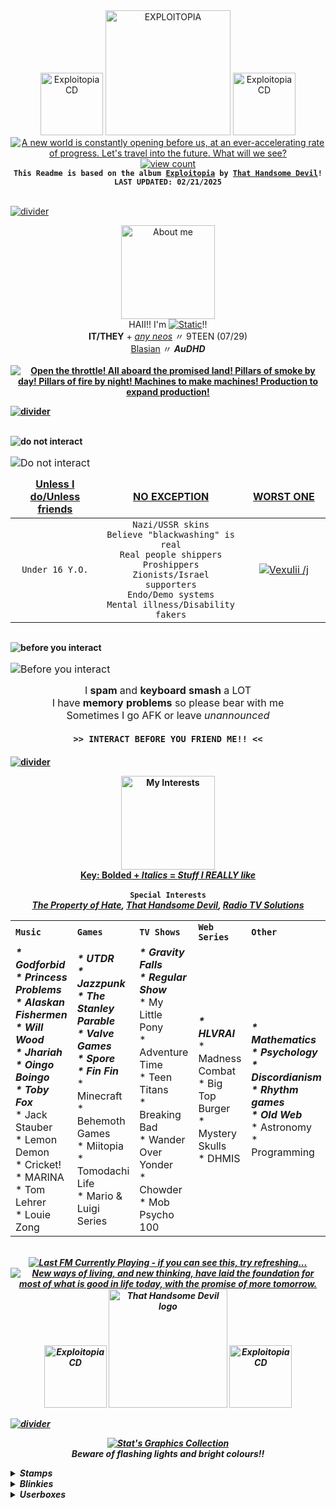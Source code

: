 <!---This file uses code from:
https://github.com/antonkomarev/github-profile-views-counter - For the profile view counter
https://github.com/DenverCoder1/readme-typing-svg - For the typing svg that mainly types out lyrics
https://github.com/JeffreyCA/lastfm-recently-played-readme/blob/master/README.md - For the last.fm widget at the end

URHGHHHH GITHUB HATES ME AND I HATE HTML apparently I can't force any of my links to open in new tabs instead of opening in the same tab bc git is so restrictive SIGHSS
-->
<!--- HEADER -->
<div align="center">
  <a href="https://thathandsomedevil.com/products/exploitopia-cd"><img src="https://drive.google.com/uc?id=1YhttyWlHZoVllz-_-IxHni7QLTmn1lX7" alt="Exploitopia CD" height=100px title="ro ta te..."></a>
  <a href="https://open.spotify.com/album/6dyanjhuSgFsPPVtFzugcr"><img src="https://drive.google.com/uc?id=1K8Bg_VJSTUTdVOMkJy9aPHIR1Gjclnba" alt="EXPLOITOPIA" height=200px title="Now in 3 Dimensions!"></a>
  <a href="https://thathandsomedevil.com/products/exploitopia-cd"><img src="https://drive.google.com/uc?id=1YhttyWlHZoVllz-_-IxHni7QLTmn1lX7" alt="Exploitopia CD" height=100px title="ro ta te..."></a>
  <br>
  <a href="https://youtu.be/43nIDwAiTp8?si=V9C3PaIMKBOSWu5p"><img src="https://readme-typing-svg.demolab.com?font=Chivo&weight=500&size=18&duration=2000&pause=300&color=FFFFFF&background=02AAE8&center=true&vCenter=true&multiline=true&repeat=false&width=435&height=112&lines=A+new+world+is+constantly+opening+before+us;At+an+ever-accelerating+rate+of+progress;Let's+travel+into+the+future;+What+will+we+see%3F" alt="A new world is constantly opening before us, at an ever-accelerating rate of progress. Let's travel into the future. What will we see?" title="A new world is constantly opening before us, at an ever-accelerating rate of progress. Let's travel into the future. What will we see?" /></a>
  <br>
  <a href="https://en.wikipedia.org/wiki/List_of_people_who_have_been_considered_deities"><img src="https://komarev.com/ghpvc/?username=stat-ice&amp;color=E62125&amp;style=for-the-badge&amp;label=Modern+Deities" alt="view count" title="Put on your 3D glasses!"></a>
  <br>
  <code><b>This Readme is based on the album <a href="https://open.spotify.com/album/6dyanjhuSgFsPPVtFzugcr">Exploitopia</a> by <a href="https://open.spotify.com/artist/3MIk8tAIzBQ5iZWmlVLCCT">That Handsome Devil</a>!</b></code>
  <br>
  <code><b>LAST UPDATED: 02/21/2025</b></code>
</div>

<br><a href="https://www.instagram.com/thathandsomedevilofficial/reel/DBjVbUxxDOD/"><img align="center" src="https://drive.google.com/uc?id=1E1B0aKTaMpI_tIm9F1Bo0_a7zNsgy0VX" alt="divider" title="Exploitopia was released on October 25th, 2024!"></a><br>

<!--- ABOUT ME -->
<p align="center">
  <a href="https://web.archive.org/web/20230321084125/https://www.youtube.com/watch?v=903vHpZofd8"><img src="https://drive.google.com/uc?id=1KRN8bNJNlcWLpNqKbowXMdKWSnlcU9AX" alt="About me" height=150px title="About STATIC!!"></a>
  <br>
  HAII!! I'm <a href="https://en.wikipedia.org/wiki/Pepsi_fruit_juice_flood"><img src="https://readme-typing-svg.demolab.com?font=Chivo&weight=500&size=17&duration=10&pause=300&color=E62125&center=true&vCenter=true&multiline=true&repeat=false&width=60&height=26&lines=STATIC" alt="Static" title="heyyy!! don't poke me!!!" /></a>!!
  <br>
  <b>IT/THEY</b> + <em><ins>any neos</ins></em> 〃 9TEEN (07/29)
  <br>
  <ins>Blasian</ins> 〃 <b><em>AuDHD</em>
  <br><br>
  <a href="https://youtu.be/mrRe2qRCDpQ?si=b8G2kBNMPwXB9qXj"><img src="https://readme-typing-svg.demolab.com?font=Chivo&weight=500&size=18&duration=1000&pause=300&color=FFFFFF&background=E62125&center=true&vCenter=true&width=435&lines=Open+the+throttle!;All+aboard%2C+the+promised+land!;Pillars+of+smoke+by+day!;Pillars+of+fire+by+night!;Machines+to+make+machines!;Production+to+expand+production!" alt="Open the throttle! All aboard the promised land! Pillars of smoke by day! Pillars of fire by night! Machines to make machines! Production to expand production!" title="Open the throttle! All aboard the promised land! Pillars of smoke by day! Pillars of fire by night! Machines to make machines! Production to expand production!" /></a>
</p>

<a href="https://youtu.be/R9HBtB3CBVA?si=SrDNa0JavIphFIRn"><img align="center" src="https://drive.google.com/uc?id=1E1B0aKTaMpI_tIm9F1Bo0_a7zNsgy0VX" alt="divider" title="'Crooked Heart' was the hardest song for THD to produce!"></a><br><br>

<!--- DNI AND BYI -->
<p align="center"> <!---dni-->
  <a href="https://en.wikipedia.org/wiki/Hamsa"><img align="left" src="https://drive.google.com/uc?id=1YOO_jYLM6h_BKUmajt4xpu733plIiyum" alt="do not interact" title="Do Not Interact"></a>
  <table border="0" align="left">
    <caption>
     <a href="https://www.instagram.com/p/BhB_HLuBf6i/?utm_source=ig_share_sheet&epik=dj0yJnU9anQ2dDc0dHJJVjlueHFFcV8tME51alNYNThTblJNeGEmcD0wJm49UVR6MmFOVkctLV9TVDhVTG4tMjg5USZ0PUFBQUFBR2RienhJ"><img src="https://readme-typing-svg.demolab.com?font=Chivo&weight=500&size=18&duration=1000&pause=300&color=E62125&center=true&vCenter=true&repeat=false&width=611&lines=DO+NOT+INTERACT" alt="Do not interact" title="DO NOT INTERACT" align="left" /></a><br>
    </caption>
    <thead align="center">
      <tr>
        <td width="170px">
          <ins><b>Unless I do/Unless friends</b></ins>
        </td>
        <td width="271px">
          <ins><b>NO EXCEPTION</b></ins>
        </td>
        <td width="170px">
          <ins><b>WORST ONE</b></ins>
        </td>
      </tr>
    </thead>
    <tbody align="center" width="611px">
      <tr>
        <td> <!--- uid/uf -->
          <code>Under 16 Y.O.</code>
        </td>
        <td> <!--- no exception -->
          <code>Nazi/USSR skins</code><br>
          <code>Believe "blackwashing" is real</code><br>
          <code>Real people shippers</code><br>
          <code>Proshippers</code><br>
          <code>Zionists/Israel supporters</code><br>
          <code>Endo/Demo systems</code><br>
          <code>Mental illness/Disability fakers</code>
        </td>
        <td> <!--- bitch -->
          <a href="https://github.com/Vexuliii"><img src="https://github-colored-text-fn3z.vercel.app/api/index.js?text=Vexulii+/j&color=E67935&fontSize=17&width=64&height=21" alt="Vexulii /j" title="squashed like a particularly strange bug"></a>
        </td>
      </tr>
    </tbody>
  </table>
</p>
<img align="center" src="https://drive.google.com/uc?id=1LeiCwOnCQEf_vr0eYeTG6wLgjIptZlvA" alt="divider" title="HEY WHAT ARE YOU LOOKIN AT!!1" width="900px" height="1px">
<p align="center"> <!---byi-->
  <a href="https://en.wikipedia.org/wiki/Hamsa"><img align="left" src="https://drive.google.com/uc?id=1UxHk6g2V880lN2ScEcHnXlLWbpLCBJU2" alt="before you interact" title="Before You Interact"></a>
  <table border="0" align="left">
    <caption>
     <a href="https://www.instagram.com/p/B8jW132F8mH/?utm_source=ig_web_copy_link&igsh=MzRlODBiNWFlZA=="><img src="https://readme-typing-svg.demolab.com?font=Chivo&weight=500&size=18&duration=1000&pause=300&color=04ABE9&center=true&vCenter=true&repeat=false&width=611&lines=BEFORE+YOU+INTERACT" alt="Before you interact" title="BEFORE YOU INTERACT" align="left" /></a><br>
    </caption>
    <thead align="center">
      <tr> 
        <td width="611px"> <!--- uid/uf -->
          I <b>spam</b> and <b>keyboard smash</b> a LOT<br>I have <b>memory problems</b> so please bear with me<br>Sometimes I go AFK or leave <em>unannounced</em><br><br><b><code>>> INTERACT BEFORE YOU FRIEND ME!! <<</code></b>
        </td>
      </tr>
    </thead>
  </table>
</p>

<br><a href="https://youtu.be/3Q2piNE_TWY?si=gnPXO5Xg4Jiaf4yn"><img align="center" src="https://drive.google.com/uc?id=1E1B0aKTaMpI_tIm9F1Bo0_a7zNsgy0VX" alt="divider" title="'Tonight' is the first song from Exploitopia to have a music video!"></a><br>

<!--- INTERESTS -->
<p align="center">
  <a href="https://web.archive.org/web/20241002082148/https://www.youtube.com/watch?v=Chj-RZg6do4"><img align="center" src="https://drive.google.com/uc?id=1Vwzd53laWBRzzXtj5T1wjSpuWY7wZPQN" height="150px" alt="My Interests" title="STATIC's Interests!!" ></a>
  <br>
  <ins>Key: <b>Bolded</b> + <em>Italics</em> = <b><em>Stuff I REALLY like</em></b></ins><br><br>
  <code><b>Special Interests</b></code><br>
  <b><em>
    <a href="https://jolleycomics.com/TPoH/The_Hook/1" title="READ THE PROPERTY OF HATE IT'S FREE AND WONDERFUL!!">The Property of Hate</a>, <a href="https://open.spotify.com/artist/3MIk8tAIzBQ5iZWmlVLCCT" title="could you have guessed">That Handsome Devil</a>, <a href ="https://www.twitch.tv/team/wrtv" title="are we all good now?? are we safe!?!">Radio TV Solutions</a>
    <br>
    <table align="center">
  <tr>
    <td>
      <code><b>Music</b></code><br>
    </td>
    <td>
      <code><b>Games</b></code><br>
    </td>
    <td>
      <code><b>TV Shows</b></code><br>
    </td>
    <td>
      <code><b>Web Series</b></code><br>
    </td>
    <td>
      <code><b>Other</b></code><br>
    </td>
  </tr>

  <tr>
    <td> <!---Music-->
      <b><em>* Godforbid<br>
      * Princess Problems<br>
      * Alaskan Fishermen<br>
      * Will Wood<br>
      * Jhariah<br>
      * Oingo Boingo<br>
      * Toby Fox</em></b><br>
      * Jack Stauber<br>
      * Lemon Demon<br>
      * Cricket!<br>
      * MARINA<br>
      * Tom Lehrer<br>
      * Louie Zong
    </td>
    <td> <!---Games-->
      <b><em>* UTDR<br>
      * Jazzpunk<br>
      * The Stanley Parable<br>
      * Valve Games<br>
      * Spore<br>
      * Fin Fin</em></b><br>
      * Minecraft<br>
      * Behemoth Games<br>
      * Miitopia<br>
      * Tomodachi Life<br>
      * Mario & Luigi Series
    </td>
    <td> <!---TV Shows-->
      <b><em>* Gravity Falls<br>
      * Regular Show</em></b><br>
      * My Little Pony<br>
      * Adventure Time<br>
      * Teen Titans<br>
      * Breaking Bad<br>
      * Wander Over Yonder<br>
      * Chowder<br>
      * Mob Psycho 100<br>
    </td>
    <td> <!---Web Series-->
      <b><em>* HLVRAI</em></b><br>
      * Madness Combat<br>
      * Big Top Burger<br>
      * Mystery Skulls<br>
      * DHMIS
    </td>
    <td> <!---Other-->
      <b><em>* Mathematics<br>
      * Psychology<br>
      * Discordianism<br>
      * Rhythm games<br>
      * Old Web</em></b><br>
      * Astronomy<br>
      * Programming
    </td>
  </tr>
</table>
</p>
<br>
<div align="center">
  <a href="https://www.last.fm/user/lectricstat"><img src="https://lastfm-recently-played.vercel.app/api?user=lectricstat&footer_style=compact_stats&count=1&width=500&loved=true&header_style=none&bg_color=02AAE8" title="Hmmm.... wonder who my top artist is...." alt="Last FM Currently Playing - if you can see this, try refreshing..."></a>
  <br>
  <a href="https://youtu.be/WemDEG5slzo?si=CIlUZwNbxqN3vr0M"><img src="https://readme-typing-svg.demolab.com?font=Chivo&weight=500&size=18&duration=2000&pause=300&color=FFFFFF&background=02AAE8&center=true&vCenter=true&multiline=true&repeat=false&width=435&height=112&lines=New+ways+of+living%2C+and+new+thinking;Have+laid+the+foundation;For+most+of+what+is+good+in+life+today;With+the+promise+of+more+tomorrow" alt="New ways of living, and new thinking, have laid the foundation for most of what is good in life today, with the promise of more tomorrow." title="New ways of living, and new thinking, have laid the foundation for most of what is good in life today, with the promise of more tomorrow." /></a>
  <br>
  <a href="https://thathandsomedevil.com/products/exploitopia-cd"><img src="https://drive.google.com/uc?id=1IL7b-6kPkvFGrjG7lwofpjIB5HRKG2mU" alt="Exploitopia CD" height=100px title="shmovin!!"></a>
  <a href="https://open.spotify.com/artist/3MIk8tAIzBQ5iZWmlVLCCT"><img src="https://drive.google.com/uc?id=1_Wvu9-ALc_z8fzNZX0NcPscn5wexihPa" alt="That Handsome Devil logo" title="I've been waiting for this album for so damn long I'M SO HAPPY!!!!" height="190px"></a>
  <a href="https://thathandsomedevil.com/products/exploitopia-cd"><img src="https://drive.google.com/uc?id=1IL7b-6kPkvFGrjG7lwofpjIB5HRKG2mU" alt="Exploitopia CD" height=100px title="shmovin!!"></a>
</div>

<a href="https://en.wikipedia.org/wiki/That_Handsome_Devil#Discography"><img align="center" src="https://drive.google.com/uc?id=1E1B0aKTaMpI_tIm9F1Bo0_a7zNsgy0VX" alt="divider" title="Exploitopia is That Handsome Devil's 10th album (including EPs)!"></a><br>

<!--- GRAPHICS -->
<p align="center">
  <a href="https://en.wikipedia.org/wiki/Chaos_theory"><img src="https://readme-typing-svg.demolab.com?font=Chivo&duration=50&pause=1000&color=E62125&center=true&vCenter=true&repeat=false&width=435&height=30&lines=STAT'S+GRAPHICS+COLLECTION" alt="Stat's Graphics Collection" title="i am full of stamps, they're leaking out of me"></a>
  <br>
  Beware of flashing lights and bright colours!!
</p>

<details>
<summary><b>Stamps</b></summary>
<!-- <img src="https://drive.google.com/uc?id=" title="" alt="" width=100px/> -->
<p align="center"><code>Are you seeing just the alt text for a stamp? Try reloading, or click the alt text to see it! None of my images are broken, Github just has a hard time loading them all in...</code></p>
<br><blockquote><code>hey look at these stamps i made (f2u)</code></blockquote>
<!-- TPoH -->
<img src="https://drive.google.com/uc?id=1dvGv4HJdglrLWQfi3Bc_ysjIiHITiOld" title="Click" alt="Click" width=100px/>
<img src="https://drive.google.com/uc?id=1w5txDNSavnymiXi_meqFHQ8t_fpuYDWK" title="RGB Suits" alt="RGB Suits" width=100px/>
<img src="https://drive.google.com/uc?id=1oRCVfStxYwINi-uF0Qkfj1fQFHKI3dWf" title="Click pew pew" alt="pew pew" width=100px/>
<img src="https://drive.google.com/uc?id=1BDjJpRv2GuQiQHSK_BnqopE8c1yWTTrv" title="Time Left" alt="Time Left" width=100px/>
<img src="https://drive.google.com/uc?id=1AfR5RRCTYa4Yk_9Rb65HhMuJTIxTG649" title="Time Right" alt="Time Right" width=100px/>
<img src="https://drive.google.com/uc?id=1d-S6G1lpGAZIAW1gUNF_0Ek2eM5X6DV7" title="negative" alt="negative" width=100px/>
<img src="https://drive.google.com/uc?id=1YkYMJA-xRQg541U1CFurPaeIg9gom91V" title="TOby" alt="TOby" width=100px/>
<img src="https://drive.google.com/uc?id=1_8C9mphWqiQXvBkEwBpPfOufRjVHWhbi" title="cell" alt="cell" width=100px/>
<img src="https://drive.google.com/uc?id=1A1GiakVU-i_vrLvM-p5wJak4k0EIFkX9" title="dial" alt="dial" width=100px/>
<img src="https://drive.google.com/uc?id=1q0gbF447qiraOtDlwushh2R1kZ7KFus5" title="tinker" alt="tinker" width=100px/>
<img src="https://drive.google.com/uc?id=1QlXyLE6jnGFA7Pqqy-XjQmxZsbCk8-Ju" title="click" alt="click" width=100px/>
<img src="https://drive.google.com/uc?id=1xm2zF7Qq2BmI5uqvr5UEHEPr-WmDJpBi" title="anxiety" alt="anxiety" width=100px/>
<img src="https://drive.google.com/uc?id=16PXIZevnWHyq_HH9oqRNtNfAVYe8M3Fu" title="dial hierophant" alt="dial hierophant" width=100px/>
<img src="https://drive.google.com/uc?id=1ZZH6ZCTKxnW8Ht2zEipsmK1m5ChQf44-" title="time" alt="time" width=100px/>
<img src="https://drive.google.com/uc?id=1-mXwTA6IOMOQqivkbcvwCiDJkD43T4-I" title="the" alt="the" width=100px/>
<img src="https://drive.google.com/uc?id=1GivC9-7l-TwL7emserRlLvIGNPp9F29U" title="moon" alt="moon" width=100px/>
<img src="https://drive.google.com/uc?id=1DrPLDr4ZUjoqEpstaxtiCVaAW5Q1Y41B" title="melody lovers" alt="melody lovers" width=100px/>
<img src="https://drive.google.com/uc?id=1N11LHz4mClctfQPvI-ElLiFA1BO2rK0F" title="julienne lovers" alt="julienne lovers" width=100px/>
<!-- THD -->
<img src="https://drive.google.com/uc?id=1_AUIWbQKjOYIEAR6M8h-E5RuxfzlRWfQ" title="THGTH" alt="THGTH" width=100px/>
<img src="https://drive.google.com/uc?id=1SdgPStlGzAJGEqwwpDrgducoOCc8UYE-" title="YPAS" alt="YPAS" width=100px/>
<img src="https://drive.google.com/uc?id=1yxwxBx07PGvOd_SeIsBhguwH3ycrjea5" title="THD" alt="THD" width=100px/>
<!-- RTVS -->
<img src="https://drive.google.com/uc?id=1iSWyDQo_O2Uqk6uQIvv701E1AVUqb0_P" title="Baaulp nation" alt="Baaulp nation" width=100px/>
<img src="https://drive.google.com/uc?id=1dQdzyoP8nquwdmOr8isxHxdMH8uavKPi" title="Bibi" alt="Bibi" width=100px/>
<img src="https://drive.google.com/uc?id=1yOpXQW9leHd_E0xZQAxt8cR7U2YyS2Rl" title="Big Warp" alt="Bit warp" width=100px/>
<img src="https://drive.google.com/uc?id=1FQWviq7WblzjEP9J-TBCQ2a63VK3Y7d_" title="Walter White Phone" alt="Walter White Phone" width=100px/>
<img src="https://drive.google.com/uc?id=1P8tCowHdwMEli0azz7_ty5rDQIFQf-RZ" title="IS" alt="Is a restaurant" width=100px/>
<img src="https://drive.google.com/uc?id=1bF_MWg_IGTsm2IVWjOZTDEPXDiaszicR" title="IS NOT" alt="Is NOT a restaurant" width=100px/>
<img src="https://drive.google.com/uc?id=1lk2M2sjqMfZYNTI6COZnwHEodPbZZ2dQ" title="Joshua" alt="Joshua" width=100px/>
<img src="https://drive.google.com/uc?id=1CTTB8gBEP-MHmYybtPJxOymjfxQjqT5U" title="Mira fish" alt="Mira fish" width=100px/>
<img src="https://drive.google.com/uc?id=1PrQxbNEApR59pcmJ6J2Z5KStRRgq8Wud" title="Orbulus Raymon" alt="Orbulus Raymond" width=100px/>
<img src="https://drive.google.com/uc?id=1Xx07BBgG_7U4Frjk7h-QgNHA_T3XkEYy" title="BRBA poster" alt="BRBA poster" width=100px/>
<img src="https://drive.google.com/uc?id=19Aa6ZDaguzWrmBiFdW9ovQ7lIGkZhnTd" title="Socpens Superhell" alt="Socpens Superhell" width=100px/>
<!-- MISC -->
<img src="https://drive.google.com/uc?id=1xEoQU0UbhVW6rY7v3gFX_cjArlhRZ7j4" title="Clone High intro" alt="Clone High intro" width=100px/>
<img src="https://drive.google.com/uc?id=1DAPI7FCv6hmHTbaGSuGJ-pt2MqPMtXod" title="Ruin my store" alt="Ruin my store" width=100px/>
<img src="https://drive.google.com/uc?id=1Lqkw3jzgkOYA05zCP-tzNb-O8Ezh9131" title="Ruin my life" alt="Ruin my life" width=100px/>
<img src="https://drive.google.com/uc?id=1maJnzCPMQPmjMWAbHLTtIcxzhrXpwGh2" title="Periwinkle Poppy Fan" alt="Periwinkle Poppy Fan" width=100px/>
<img src="https://drive.google.com/uc?id=1ybaEBPkO1GBXP-GDfIdO_6juVflv6RKv" title="burger eat" alt="burger eat" width=100px/>
<img src="https://drive.google.com/uc?id=1yi2HH60gtg4mhI50TniW7QTv6RSiRqk9" title="poopshitters" alt="poopshitters" width=100px/>
<!-- VEX STAMPS -->
<br><blockquote><code>check out these stamps my friend <a href="https://github.com/Vexuliii">Vexulii</a> made (f2u)</code></blockquote>
<img src="https://drive.google.com/uc?id=1pjV8XaLZZDMMoyw2RWf5yU875Ah6Ra8b" title="manny stare" alt="manny stare" width=100px/>
<img src="https://drive.google.com/uc?id=1RsDTksLyCxQg3y-j1iQeuXCx95T0GbxP" title="hanslap" alt="hanslap" width=100px/>
<img src="https://drive.google.com/uc?id=1LAA5pjLDxPDiYChgzaTLq5HhywCXrTm-" title="hatty CHEER" alt="hatty CHEER" width=100px/>
<img src="https://drive.google.com/uc?id=1j5lkmU4zQjQMs7FIQaSiM1o4Ow8Bv3lI" title="honey roll" alt="honey roll" width=100px/>
<img src="https://drive.google.com/uc?id=1QOhQXInuKyYgj3okqPjZ9GjGXW-lx06E" title="honey talk" alt="honey talk" width=100px/>
<img src="https://drive.google.com/uc?id=185cWb5Pstlbb5L59e53hA_g6PwPZsLcX" title="pipi yell" alt="pipi yell" width=100px/>
<img src="https://drive.google.com/uc?id=1f3r_OjUDvXZN_14N8fM2t-SwUBhbkzxr" title="yosef sneak" alt="yosef sneak" width=100px/>
<img src="https://drive.google.com/uc?id=1fqahCBw39zA2ecUQICGDBOmCfZC-VYFi" title="castle crashers" alt="castle crashers" width=100px/>
<img src="https://drive.google.com/uc?id=1oTipPFtu8SzFfWJ_f8AvjLr00YAn5JV-" title="orang" alt="orang" width=100px/>
<img src="https://drive.google.com/uc?id=1szvHj8Da349z9G0Jq80AXCv2M7eaDhTy" title="sangwich" alt="sangwich" width=100px/>
<img src="https://drive.google.com/uc?id=1VNRZKi3xew-0wvVz7Ug8mo2Gfa5GIXf4" title="marsh smug" alt="marsh smug" width=100px/>
<img src="https://drive.google.com/uc?id=18OZ4kScq5cHheHmTchLlXjdvxWh6XIjs" title="marsh spin" alt="marsh spin" width=100px/>
<img src="https://drive.google.com/uc?id=17ipF9i4C46CY_BZ6ekwH3L5819Hr_tSF" title="marsh yell" alt="marsh yell" width=100px/>
<img src="https://drive.google.com/uc?id=13da7XZ8LUB4NWzeKgvPdHY6v80eStZjw" title="marsh blucsh" alt="marsh blucsh" width=100px/>
<img src="https://drive.google.com/uc?id=1MIuT5CT10_RhEqpqKnE-gbMK_KrVZXT0" title="danny dance" alt="danny dance" width=100px/>
<img src="https://drive.google.com/uc?id=17_574WewpbgsUIlZc-nH9Fm0PQwkM4E9" title="ivor hapy" alt="ivor hapy" width=100px/>
<img src="https://drive.google.com/uc?id=1vooK3qpz2RxrF_7CyKrrTviiVTFaTjE6" title="ivor snff" alt="ivor snff" width=100px/>
<br><blockquote><blockquote><code>ALSO LOOK AT THE ONES VEX MADE FOR MY BDAY ^_^</code></blockquote></blockquote>
<img src="https://drive.google.com/uc?id=12AL46RlXa53ELTlc586rVEM0NZuK5eG4" title="blue man shock" alt="blue man shock" width=100px/>
<img src="https://drive.google.com/uc?id=1phipGyunah7em_ohJb3SI6IOI2w2ikaI" title="wayner sneeze" alt="wayner sneeze" width=100px/>
<img src="https://drive.google.com/uc?id=1FUE0WXUp6Jjq9BVvzELgSOwhp6i-2fGB" title="waynerwhatsapp" alt="waynerwhatsapp" width=100px/>
<img src="https://drive.google.com/uc?id=1t6W6Y6WZGW4hQsqyY8P7QrKLMCetTJt6" title="waner footwerk" alt="waner footwerk" width=100px/>
<img src="https://drive.google.com/uc?id=1avcGTlVPpRq8PPdnDOlZpMh008XtI-5T" title="time to go" alt="time to go" width=100px/>
<img src="https://drive.google.com/uc?id=1eIl6GUcrU6BJXxOa_WQhhnF_pAL_gjug" title="'freaky baaulp'" alt="'freaky baaulp'" width=100px/>
<img src="https://drive.google.com/uc?id=1Bz027NtEKhqkQPdfQSozLD6TlGagyx0j" title="bad boe jambo" alt="bad boe jamo" width=100px/>
<img src="https://drive.google.com/uc?id=17Ef2XS96spYHQnK1wP1UAxcHhgQ-1vxl" title="baaulp death" alt="baaulp death" width=100px/>
<!-- EVERYTHING ELSE LOLZ -->
<br><blockquote><code>ok... now here's some neither of us made</code></blockquote>
<p align="center"> <b>SELF</b><br><code>the ones that are so me!!</code> </p>
<img src="https://drive.google.com/uc?id=1K9gCF0T1osVsnOS8gudq9W-3dmLm6fm2" title="support gaza" alt="support gaza" width=100px/>
<!-- IDENTITIES -->
<!-- Not using, redundent: ![ace](https://drive.google.com/uc?id=15FFGUI2xNGeLB3iYg9BAYXzmgrOQaRpO) -->
<img src="https://drive.google.com/uc?id=1rikBEpEpe6vp5DzzS8wdnH1tOFDF-1lW" title="static" alt="static" width=100px/>
<img src="https://drive.google.com/uc?id=1KCxZ6aWM4uIaD8X3UN3G1DO74Q6Y4170" title="it its" alt="it its" width=100px/>
<img src="https://drive.google.com/uc?id=1WD1JcxXS-4kC4iDusQKW5vlEleGpOSWj" title="they them" alt="they them" width=100px/>
<img src="https://drive.google.com/uc?id=1Nyj14DXVQZpYrVqDPJVhZCoy2dv8cC9V" title="aroace" alt="aroace" width=100px/>
<img src="https://drive.google.com/uc?id=1xmGdBHTHdYjAtm5g1Ogsuvg3M8499PVX" title="lesbian" alt="lesbian" width=100px/>
<img src="https://drive.google.com/uc?id=1UZsga6Dzju-RDqe-MA7EgYdn9KN74yEc" title="agender" alt="agender" width=100px/>
<img src="https://drive.google.com/uc?id=1XM2ilMulc8_4WMHkIoCO6QUhlurKiBl_" title="non binary" alt="non binary" width=100px/>
<img src="https://drive.google.com/uc?id=1zKE6Dj8ozvcrdnoWf5h8lilEaX68Bj6j" title="blasian" alt="blasian" width=100px/>
<!-- DISABILITIES -->
<img src="https://drive.google.com/uc?id=1kqRF7_dh3bq-lg49YQqwKBW_CV1mXHYO" title="adhd" alt="adhd" width=100px/>
<img src="https://drive.google.com/uc?id=1PqYqozsbjj7GptVYxIUl4VVlI6CKcxws" title="asd" alt="asd" width=100px/>
<img src="https://drive.google.com/uc?id=17RSK3pyk4iKccAbJ_aUnwcZWIFWfxZmK" title="psst.. friends can have my simply plural..... if they ask....." alt="plural" width=100px/>
<!-- BOUNDARIES -->
<img src="https://drive.google.com/uc?id=1wfBMmgVjouLrJr-bu-iRuU3KKT1qC8mb" title="no flirting" alt="no flirting" width=100px/>
<img src="https://drive.google.com/uc?id=1_DsEE1hjGZCtsgNK1qxtnzEheegZ2FjQ" title="block creeps" alt="block creeps" width=100px/>
<img src="https://drive.google.com/uc?id=1nVbnTenbZ1KJ8lU2fyLhVQ9u7YRAxv_u" title="not a rehab center" alt="not a rehab center" width=100px/>
<!-- LOVER!! -->
<img src="https://drive.google.com/uc?id=1eAZOJ4xmClOhuUUhJ7ZrQ-uUrwXifJDb" title="heart blue" alt="heart blue" width=100px/>
<img src="https://drive.google.com/uc?id=1U1FPJ5p_VYJlvStHC7Zi4A7tiQmu2Z5l" title="heart choco" alt="heart choco" width=100px/>
<img src="https://drive.google.com/uc?id=1aJcwK2Ko1PnzNmrL-STAjiJV6T5wyqIm" title="heart meat" alt="heart meat" width=100px/>
<img src="https://drive.google.com/uc?id=1ppfbWlHWHau4lXHEJujPuB5Y01TsZcmI" title="heart robots" alt="heart robots" width=100px/>
<img src="https://drive.google.com/uc?id=1e-CeiumIGTiFrz4zjcSDp8RmYpYiddja" title="heart funnel cake" alt="heart funnel cake" width=100px/>
<img src="https://drive.google.com/uc?id=19cCuh4oNNGa3WCF1GqsoQH38tEx-wj7W" title="piano heart" alt="piano heart" width=100px/>
<img src="https://drive.google.com/uc?id=199n89Aql0syQupBG64FGK6daUNx1hBeR" title="apple lover" alt="apple lover" width=100px/>
<img src="https://drive.google.com/uc?id=1sD5eOe0XXa4lb_WHQQYMwDhkIKUMelpQ" title="cheese lover" alt="cheese lover" width=100px/>
<img src="https://drive.google.com/uc?id=1URz3rvL3REyNlr6GbnE2YIBpVbPzJqMi" title="potato love" alt="potato love" width=100px/>
<img src="https://drive.google.com/uc?id=1kkWR8voR0fRGXShgWBKOtc2jZelb22WG" title="like it warm" alt="like it warm" width=100px/>
<img src="https://drive.google.com/uc?id=1TbUH-g_iIVqMtmmieWBMflYPDqLikgQo" title="weird mammals" alt="weird mammals" width=100px/>
<img src="https://drive.google.com/uc?id=1wD4sPrvor4CcX7r2jH4bBv-KppzKPk3K" title="stamp obssessed" alt="stamp obssessed" width=100px/>
<!-- THINGS I AM/DO -->
<img src="https://drive.google.com/uc?id=1WemSORCcWgs2jHWp9Bu5cN52_J3lvJbj" title="daydreamer" alt="daydreamer" width=100px/>
<img src="https://drive.google.com/uc?id=1L1bzJaG9YbvI7ygN8EWwHuvfnziYikvJ" title="forgetful" alt="forgetful" width=100px/>
<img src="https://drive.google.com/uc?id=1yGwRcq1f8yPvKUkMc4wXpoYhd_4BzlcC" title="forgor" alt="forgor" width=100px/>
<img src="https://drive.google.com/uc?id=15pFtb_86k35MiCmXeMk69ICNN5BYkPhy" title="glasses" alt="glasses" width=100px/>
<img src="https://drive.google.com/uc?id=1HXHKUrf3pAo5YhysbiEVVShom5Dz8_9C" title="bad handwriting" alt="bad handwriting" width=100px/>
<img src="https://drive.google.com/uc?id=15Na4ACy1OgVMVSEfeZPuJieGIRKQ4s2-" title="shit as dumb" alt="shit as dumb" width=100px/>
<img src="https://drive.google.com/uc?id=1L1EJ3A67yCrqaHejGLwLEdKx5tpYyeWD" title="picky eater" alt="picky eater" width=100px/>
<img src="https://drive.google.com/uc?id=1vwRslHJZeUH6NOussZ-ho5E3Sf66-jp8" title="talk to self" alt="talk to self" width=100px/>
<img src="https://drive.google.com/uc?id=1gjD1Cdra7hN4Akp-0l84GoayonHD21AH" title="3ds owner" alt="3ds owner" width=100px/>
<img src="https://drive.google.com/uc?id=1jQM4sYb7LMu8afitAzeR-eTkUFpZHRFS" title="artist" alt="artist" width=100px/>
<img src="https://drive.google.com/uc?id=1hPyBco_t5t5P09tAXQfEDBghtgwrhHYF" title="writer" alt="writer" width=100px/>
<img src="https://drive.google.com/uc?id=1q5YHds0TqRLxeH7Q7__osztHNx11dcNy" title="piano player" alt="piano player" width=100px/>
<img src="https://drive.google.com/uc?id=1hFWOT3Mu4OSlZUSgtMHO-u4_OGlATGG6" title="make stamps" alt="make stamps" width=100px/>
<img src="https://drive.google.com/uc?id=1qfDulclRTzkFFV2RUP4_AN2B6cN1ba19" title="sweet tooth" alt="sweet tooth" width=100px/>
<img src="https://drive.google.com/uc?id=1TK03wRiWMms9Pem6exT276N1XCTBX45W" title="cant focus" alt="cant focus" width=100px/>
<img src="https://drive.google.com/uc?id=1_voMbe577Ne7r7VVah4hsY2lHhn7m9Ko" title="cant whistle" alt="cant whistle" width=100px/>
<img src="https://drive.google.com/uc?id=1h0smSxdNJxufe6nVrk8nopk8HQj26ugy" title="12 hour nap" alt="12 hour nap" width=100px/>
<img src="https://drive.google.com/uc?id=13f07JNOelAZlrtjI8_ccP0bIkN25pFI7" title="2016 dead" alt="2016 dead" width=100px/>
<img src="https://drive.google.com/uc?id=1bp3fI1EPriJIh7yGY4S2W08GQUsS84wS" title="mental wifi" alt="mental wifi" width=100px/>
<img src="https://drive.google.com/uc?id=130rkOx5P3LB6mXtLe5vKuv7k_-nurHT6" title="obscure fandom" alt="obscure fandom" width=100px/>
<img src="https://drive.google.com/uc?id=1KZOrbmYRQ7GdwXY-xbYYirgQ1SaPLg-U" title="oc ask" alt="oc ask" width=100px/>
<img src="https://drive.google.com/uc?id=1XBzyjzvRJgDttBusSnD2y8SJ_mbyXtua" title="oc bread" alt="oc bread" width=100px/>
<img src="https://drive.google.com/uc?id=1-F1cET0f6YJiT600gKMYByVosEwfCGBc" title="oc draw" alt="oc draw" width=100px/>
<img src="https://drive.google.com/uc?id=1mDF7Rlvj9CalQ6BU9EJSm86NS-brPy67" title="oc kids" alt="oc kids" width=100px/>
<img src="https://drive.google.com/uc?id=1WPQGBwMMTtUEdw3MKFI14E7pqxzpEe7d" title="slow internet" alt="slow internet" width=100px/>
<img src="https://drive.google.com/uc?id=1S2ABXfAYgT-jc8y_htJ7gS-HSTMyW9Jl" title="summer pants" alt="summer pants" width=100px/>
<img src="https://drive.google.com/uc?id=1gBPM6P9hBoC8WI9uB0B2da4Dexv--aLp" title="time machine" alt="time machine" width=100px/>
<a href="https://bullet-math.tumblr.com/"><img src="https://drive.google.com/uc?id=1ivKBIDkS0HmWs77f958Mt7pQ-3O0Zzok" title="click me to go to my toobler" alt="on tumblr" width=100px/></a>
<br><br>
<p align="center"> <b>BELIEFS</b><br><code>in case it wasn't clear...</code> </p>
<img src="https://drive.google.com/uc?id=11zhrwf19-t7uh22KLoDm827zenyL84GD" title="anti ai" alt="anti ai" width=100px/>
<img src="https://drive.google.com/uc?id=1QCXvQ7mh3pJCMZ7a6NsBPQ9ByD1qWf-R" title="anti hit" alt="anti hit" width=100px/>
<img src="https://drive.google.com/uc?id=1D2QfHCCYJnmdItR37CIhVaPMPzGFC6qf" title="hit as a 'cure'" alt="hit as a 'cure'" width=100px/>
<img src="https://drive.google.com/uc?id=1yuqzNfOKzbglHpCz4IGHOFugAmV6EMaK" title="comics are art" alt="comics are art" width=100px/>
<img src="https://drive.google.com/uc?id=1fVfKiH053hrIS0GTru9ruAJ3AKlZX7K0" title="cringe culture" alt="cringe culture" width=100px/>
<img src="https://drive.google.com/uc?id=1Kz8aM9EmmfN8bSABAUk9njiRQHGyKY8h" title="cringe culture dead" alt="cringe culture dead" width=100px/>
<img src="https://drive.google.com/uc?id=1dGosU2mjpfv0F2kLuJDzWyxRy0K7DlX9" title="die pedos" alt="die pedos" width=100px/>
<img src="https://drive.google.com/uc?id=1Ilxfk9IxefMKMun23swU2XefyBpi3Xll" title="fuck terfs" alt="fuck terfs" width=100px/>
<img src="https://drive.google.com/uc?id=1xSxVHd6OrphuwqiXXS0PJrdZQpjaw3zk" title="incest gross" alt="incest gross" width=100px/>
<img src="https://drive.google.com/uc?id=1ZaJnhdgFGhUh4RErQbwdDU4QCUvdeCaY" title="kill pedos" alt="kill pedos" width=100px/>
<img src="https://drive.google.com/uc?id=1S9Lj1uhgudZlIlfBp7z-D9Qyk3AlVpY3" title="no kid hug" alt="no kid hug" width=100px/>
<img src="https://drive.google.com/uc?id=1KpCBfyXBMUPYCvLDxmQKqyE_RuBKtxua" title="no kid kiss" alt="no kid kiss" width=100px/>
<img src="https://drive.google.com/uc?id=1_-P2_YPmJ4132h_epcpirTPozA8cMo6j" title="no pedos" alt="no pedos" width=100px/>
<img src="https://drive.google.com/uc?id=191yXmy47iWYki8H2IblBJAcXar7F3T70" title="punch nzis" alt="punch nzis" width=100px/>
<img src="https://drive.google.com/uc?id=1_aok7zxD-p1Rl52nKUiwf6QDvlOXvVuY" title="ship irl ppl gross" alt="ship irl ppl gross" width=100px/>
<img src="https://drive.google.com/uc?id=1FGFpD9DcwxLp9py-VHjUYAYx2fPumUWW" title="terf hate" alt="terf hate" width=100px/>
<img src="https://drive.google.com/uc?id=12D7fRCx7er3ms8nlRbLYn8HJT_4vah5_" title="us prison sys" alt="us prison sys" width=100px/>
<img src="https://drive.google.com/uc?id=1cKYpEWaG4bJlrDzbcbTGrHr63fXycp99" title="young ppl disabled" alt="young ppl disabled" width=100px/>
<br><br>
<p align="center"> <b>^_^</b><br><code>i am so normal about these stamps...</code></p>
<!-- TPoH -->
<img src="https://drive.google.com/uc?id=1r3Kk_F5hIeGUxxveU9k_RPU_R_V_ytso" title="rgb negative" alt="rgb negative" width=100px/>
<!-- THD -->
<!-- and this is where I would put my thd stamps... IF I HAD ANY!!! -->
<!-- RTVS -->
<img src="https://drive.google.com/uc?id=1WclsoKrDlzfydz_jOFYsFOqJAvDxu8Fz" title="challenge failed" alt="challenge failed" width=100px/>
<img src="https://drive.google.com/uc?id=1wEo3LaLceKd_PCibcIJLxZGwPgvz3lL8" title="concerning" alt="concerning" width=100px/>
<img src="https://drive.google.com/uc?id=19IEIFApnV2mt3lp2WOtWad_3ZsV1iJU3" title="gameclam evolve" alt="gameclam evolve" width=100px/>
<img src="https://drive.google.com/uc?id=14rC4j4dCCgAaeU5KMFQ4uHpseDVzimQ1" title="mr whyte fan" alt="mr whyte fan" width=100px/>
<img src="https://drive.google.com/uc?id=1KKmo6g-sZ_gnx7KXzG8GJc4jJBZ0M1Zm" title="sopen rice" alt="sopen rice" width=100px/>
<!-- CHAOS -->
<img src="https://drive.google.com/uc?id=1kfHyTWK-7dyF192PhSuN_6AnJT1pAqgv" title="chaos support" alt="chaos support" width=100px/>
<img src="https://drive.google.com/uc?id=1ac-L5FtOikQMl-xzj0H2ndesi2Pjo5bu" title="chaos theory" alt="chaos theory" width=100px/>
<img src="https://drive.google.com/uc?id=1ys9VEVBUMeDNScm-VVC7xWunLvJZcyR8" title="discordia" alt="discordia" width=100px/>
<img src="https://drive.google.com/uc?id=1QakGuWDzzDE0YeywQ0JtVgdLYxA2ijp-" title="greyface" alt="greyface" width=100px/>
<img src="https://drive.google.com/uc?id=1AD1toi1iFWdIGiO16Y76x-8Ry1SRZnG2" title="hail eris" alt="hail eris" width=100px/>
<img src="https://drive.google.com/uc?id=1CtFacQtCz2WQKtVC3zfc-MR9WdGA50hx" title="mandelbrot" alt="mandelbrot" width=100px/>
<img src="https://drive.google.com/uc?id=1oeJtoP4shGWaTFLxNnHSEhnS4ibptaoi" title="math beauty" alt="math beauty" width=100px/>
<img src="https://drive.google.com/uc?id=13yFLGUa3LlmFG4qTMrARgMQqGnhRxpTQ" title="only certainty" alt="only certainty" width=100px/>
<br><br>
<p align="center"> <b>MUSIC</b><br><code>TURN UP THE VOLUME!!!</code></p>
<!-- WILL WOOD -->
<img src="https://drive.google.com/uc?id=1zmArnDL1AcG78PbhiLbZQYDvwxNezVqC" title="eial" alt="eial" width=100px/>
<img src="https://drive.google.com/uc?id=1lmFdsjY1rl0Bz6fNcib6_a-brHotnfq9" title="heart icimi" alt="heart icimi" width=100px/>
<img src="https://drive.google.com/uc?id=1pljmx7GMPFUEaXMKp-0LwUFuNHvMSOLo" title="self-ish" alt="self-ish" width=100px/>
<img src="https://drive.google.com/uc?id=1_fdnh6dEvtbTzA-GQJTR3sDspiy8FMN7" title="wwattw" alt="wwattw" width=100px/>
<!-- OINGO BOINGO -->
<img src="https://drive.google.com/uc?id=1Uxbu6j9ZBLwCZAdzB7vrPIvWdwvfe-s5" title="oingo boingo" alt="oingo boingo" width=100px/>
<img src="https://drive.google.com/uc?id=1xRsQnBWgHLBIafqeQy1ScDtz7qVa8CPc" title="oingo cat" alt="oingo cat" width=100px/>
<!-- LEMON DEMON -->
<img src="https://drive.google.com/uc?id=1qxJdhpPoWbJhOAOoKS5G14do4mORvPNS" title="ld ref" alt="ld ref" width=100px/>
<img src="https://drive.google.com/uc?id=1ElpuS1H-FNDZa64C4mJpdv5bwRG1At_L" title="view monster" alt="view monster" width=100px/>
<img src="https://drive.google.com/uc?id=1xOykDIxiFu9VwuDa9b16L89PkvQ7ZLBI" title="spirit phone" alt="spirit phone" width=100px/>
<img src="https://drive.google.com/uc?id=1KgSLjCPc2O2aDThYRIsTcjM8PUDUt5cd" title="gay spirit" alt="gay spirit" width=100px/>
<!-- COSMO SHELDRAKE -->
<img src="https://drive.google.com/uc?id=1FirqiZCTG4qO3fSWHR9EvZubmNBA-Y5s" title="cosmo sheldrake" alt="cosmo sheldrake" width=100px/>
<img src="https://drive.google.com/uc?id=1jbhxNFAniJRSMEWleh1Sf-MzZitMWVmt" title="cosmo alb" alt="cosmo alb" width=100px/>
<!-- MYSTERY SKULLS -->
<img src="https://drive.google.com/uc?id=1Z7xxtyg5LVer8Wm2MsTIEupdNs_jNwor" title="mystery skulls alive" alt="mystery skulls alive" width=100px/>
<img src="https://drive.google.com/uc?id=1UtIvBXiLJc5SJfcTFTPBIUG_bD9TOToL" title="mystery skulls death" alt="mystery skulls death" width=100px/>
<img src="https://drive.google.com/uc?id=1CpBw_pCUxCeO09QEI4bpMQPfVcJ3c6A4" title="lewis" alt="lewis" width=100px/>
<!-- OTHERS -->
<img src="https://drive.google.com/uc?id=1Gz-Qj7zb_Pa53n44_PFTKMad2LgX2efT" title="hawaii pt2" alt="hawaii pt2" width=100px/>
<img src="https://drive.google.com/uc?id=1m0m9idqmrsv0KP295NFEMFUEIV1oTcVj" title="opal" alt="opal" width=100px/>
<img src="https://drive.google.com/uc?id=1sdmwE4buz5uaU5Ejb28nKIve2lr0lCWU" title="talking heads" alt="talking heads" width=100px/>
<img src="https://drive.google.com/uc?id=1tTPCk76dkQSB-LDPYWGTAuUjBSqzTUDL" title="virtual insanity" alt="virtual insanity" width=100px/>
<img src="https://drive.google.com/uc?id=1XOfUAc-6ksqf_d-FlK32IRvPlyq86Rix" title="echo" alt="echo" width=100px/>
<img src="https://drive.google.com/uc?id=1Kzu6045ShK82Rs_kfwgFmH6SIJoAiEu6" title="bad apple" alt="bad apple" width=100px/>
<img src="https://drive.google.com/uc?id=1RGzBrsapHpqirgIuMnF8VxkWur8GoLHS" title="turn black" alt="turn black" width=100px/>
<img src="https://drive.google.com/uc?id=1J1kDmQL2hjAnAs672F_dgnTTjVggOpUM" title="turn black 2" alt="turn black 2" width=100px/>
<img src="https://drive.google.com/uc?id=1tDxy5NKmZyLZ1pdf7zK6OMM1bSoIqlJy" title="turn black 3" alt="turn black 3" width=100px/>
<img src="https://drive.google.com/uc?id=1YFcGwuuVeoCh66eG4wK3EC4U2OFkf9NE" title="009 sound system" alt="009 sound system" width=100px/>
<img src="https://drive.google.com/uc?id=1RWi5Vs-WNikidYziB3JD8TRi_c6U0Q9Q" title="music lifeline" alt="music lifeline" width=100px/>
<img src="https://drive.google.com/uc?id=1ipLD8WEMuH1gwaEOzpvgI8I7FHhaVd_k" title="music stamp" alt="music stamp" width=100px/>
<br><br>
<p align="center">GAMES<br><code>UNLIMITED GAMES and no games</code></p>
<!-- CONSOLES -->
<img src="https://drive.google.com/uc?id=1JgirdL90vClS9JiarvuQP4EpO7enzIdy" title="3ds logo" alt="3ds logo" width=100px/>
<img src="https://drive.google.com/uc?id=1G9Q15Vw9Ywk_uoJeY3HS23p4alDNOgS9" title="atari" alt="atari" width=100px/>
<img src="https://drive.google.com/uc?id=1UR_I7gkSaerqVE_AT9nZHBCxtkItAbQQ" title="wii" alt="wii" width=100px/>
<img src="https://drive.google.com/uc?id=1pMBEhdJ3tIF5APDx1YB0bUjwf9Sgaxmy" title="wii u" alt="wii u" width=100px/>
<!-- UNDERTALE -->
<img src="https://drive.google.com/uc?id=1jv8LcdMydQAtX2T4eSG-hsOYmgN__Abw" title="annoying dog" alt="annoying dog" width=100px/>
<img src="https://drive.google.com/uc?id=1Dz1EZiqRQYjscoVP3JSx0nUABefzh_59" title="lethal weapon" alt="lethal weapon" width=100px/>
<img src="https://drive.google.com/uc?id=12P7C76M9padz16rHAOlYTxuz1-DRIrPR" title="azzcut" alt="azzcut" width=100px/>
<img src="https://drive.google.com/uc?id=1ljtHMsKWFq6eAghd-z-XTB_g_F66A9by" title="flowey heart" alt="flowey heart" width=100px/>
<img src="https://drive.google.com/uc?id=1e1kSJI7aDboq7baJJDj8sHJPtKtTYjyk" title="flowey laugh" alt="flowey laugh" width=100px/>
<img src="https://drive.google.com/uc?id=1yJWTwsbvi0vkck377ZydQcYVKKsmuAPD" title="flowey text" alt="flowey text" width=100px/>
<img src="https://drive.google.com/uc?id=1vzbCPdbsGQW8EYNCaAwstjnnhj5N6JuY" title="flowey troll" alt="flowey troll" width=100px/>
<img src="https://drive.google.com/uc?id=1PYQYO9Ck3vvmVP9JC-rsDE9Ue6JPVIkt" title="photoshop flowey" alt="photoshop flowey" width=100px/>
<img src="https://drive.google.com/uc?id=1OQWui_Rf0iyAvMT0O17A2UAXrM2jnwqa" title="gaster" alt="gaster" width=100px/>
<img src="https://drive.google.com/uc?id=1sPaSLADL20YawBm9zpGbA25JYrDQnZl9" title="gaster heart" alt="gaster heart" width=100px/>
<img src="https://drive.google.com/uc?id=12gN6Bn3lEdHryQ2aE5ch748RAl8axs6N" title="ghost smooch" alt="ghost smooch" width=100px/>
<img src="https://drive.google.com/uc?id=1sC368ZEXz7fwtD9QQZtH1bGSJ64xm627" title="don't hate alphys" alt="don't hate alphys" width=100px/>
<img src="https://drive.google.com/uc?id=1_jwJsKhRubcYPij7byoSJuJy73AEmSOR" title="heart utost" alt="heart utost" width=100px/>
<img src="https://drive.google.com/uc?id=1OV6mdOUPIhpM-6fdi3L-7WA7OYkRg-CH" title="madjick" alt="madjick" width=100px/>
<img src="https://drive.google.com/uc?id=1mQ6KjvUdOy-Y9fH5YUoqVnJsJUO92F6b" title="not feeling up to it" alt="not feeling up to it" width=100px/>
<img src="https://drive.google.com/uc?id=1A6QfPy50Is-B7Cg5JLbXlDqFm4zaQvRy" title="pap autistic" alt="pap autistic" width=100px/>
<img src="https://drive.google.com/uc?id=1z0UX1XJ7tnKMTFQC1nwc2fKwYJ8Uyjax" title="souls" alt="souls" width=100px/>
<img src="https://drive.google.com/uc?id=1Ue5q06ETnQBgwJGrQevtMdPXDmgQdCs_" title="im pussy?" alt="im pussy?" width=100px/>
<img src="https://drive.google.com/uc?id=1gk2kgJB2Evp5eATfL-5ucfVE9p6m2sLP" title="undertale" alt="undertale" width=100px/>
<img src="https://drive.google.com/uc?id=150WSSYYOaRBvSyyChh4eDcxqch4VLs4U" title="ut" alt="ut" width=100px/>
<!-- DELTARUNE -->
<img src="https://drive.google.com/uc?id=1KvYwYVtl8XHtcCwGmvLIsTVdX0G8yDJA" title="fun groove" alt="fun groove" width=100px/>
<img src="https://drive.google.com/uc?id=1GRZf_aul-pPP38UHLDSQWE_d3wpgiNWX" title="kris where" alt="kris where" width=100px/>
<img src="https://drive.google.com/uc?id=1iLWQhTKEwh0hsF0veVmmOofdSCGpro3_" title="seam" alt="seam" width=100px/>
<img src="https://drive.google.com/uc?id=12KLwBGIqDXRHKoZOh_wOYHPejiuG4j_9" title="spam dance" alt="spam dance" width=100px/>
<img src="https://drive.google.com/uc?id=1ZFsNNhMJIpfDTif0oI_nWQwKaO1Ee_vO" title="spam trash" alt="spam trash" width=100px/>
<img src="https://drive.google.com/uc?id=1s3hgggebbLzah565YAN5x6YMDto4Sxml" title="spamton beatup" alt="spamton beatup" width=100px/>
<img src="https://drive.google.com/uc?id=18q9ZdAFc5kuucW94nTIaApuApfBW2mer" title="toby stroll" alt="toby stroll" width=100px/>
<!-- SPORE -->
<img src="https://drive.google.com/uc?id=10CW-3KgV-YoFLoWxw_9SMvzwuRMHs2WE" title="spore" alt="spore" width=100px/>
<img src="https://drive.google.com/uc?id=1nBX1-RL8_YA_Ir5oMxm7CawQEkqr2lb8" title="grox" alt="grox" width=100px/>
<!-- DDR -->
<img src="https://drive.google.com/uc?id=1csp7IoZ5tGuAW738smrv6bdn0_Z8iNWQ" title="ddr fan" alt="ddr fan" width=100px/>
<img src="https://drive.google.com/uc?id=1rLjHA00w2koSWdoU18-3dnb0wnPVCk9z" title="eurobeat ddr" alt="eurobeat ddr" width=100px/>
<!-- PORTAL -->
<img src="https://drive.google.com/uc?id=1mWo5huuYCM1AwTBA9d77In9cpYMxi6cx" title="portal 1" alt="portal 1" width=100px/>
<img src="https://drive.google.com/uc?id=1ozST9sQkgYMsog_LbsVJafsxR2Qjknya" title="the lab rat" alt="the lab rat" width=100px/>
<img src="https://drive.google.com/uc?id=1nIgbujR1_cKhtBUVBCcb8pmWz4bQ7Swk" title="aperture" alt="aperture" width=100px/>
<img src="https://drive.google.com/uc?id=12hF3jtRlKI04HWw2P6dxE5nub3alYMx-" title="aperture 2" alt="aperture 2" width=100px/>
<img src="https://drive.google.com/uc?id=1_pXZSYUyRR6THxkt9tcxMVJblaiFLgX6" title="burn lemons" alt="burn lemons" width=100px/>
<img src="https://drive.google.com/uc?id=1aNyVWVynlAn_fTbE6tWzAae5SmmwHZpi" title="cake lie" alt="cake lie" width=100px/>
<img src="https://drive.google.com/uc?id=1W-PAGu4kEmn6NCJvJum_gdoxo8PS8ZVn" title="forgave wheatley" alt="forgave wheatley" width=100px/>
<img src="https://drive.google.com/uc?id=1SjtfrrjrI7u0g_K-eqDOTB1PYyX8WDRm" title="glados loop" alt="glados loop" width=100px/>
<img src="https://drive.google.com/uc?id=14qCKZE5gzEF3ls6xAzjEKruaxjmBr6CU" title="i'm different" alt="i'm different" width=100px/>
<img src="https://drive.google.com/uc?id=1lBQPGAm6ODNPM0hmSsrWmLl6lGsT0h3Q" title="moron" alt="moron" width=100px/>
<img src="https://drive.google.com/uc?id=1LR89xrcfjyyaqSe_JfPYpL2KcL7K9h5w" title="NOT defective" alt="NOT defective" width=100px/>
<img src="https://drive.google.com/uc?id=1kYYT1020sJPktRRoLIHingQfh4GoiYG8" title="patlas 1" alt="patlas 1" width=100px/>
<img src="https://drive.google.com/uc?id=1Y6F1NCHp0Um-AYx6llz7CXeq8FSqLOji" title="patlas 2" alt="patlas 2" width=100px/>
<img src="https://drive.google.com/uc?id=1P83yLox0Xke4U44PGQXcelRkN22foTg8" title="portal 22" alt="portal 22" width=100px/>
<img src="https://drive.google.com/uc?id=1KPPI867IMID-BKcijmpxucT81rK9Aq-b" title="ppbody 1" alt="ppbody 1" width=100px/>
<img src="https://drive.google.com/uc?id=1NeOh4KyuHnnn3Q--HjAOIcP580Pe0tEB" title="ppbody 2" alt="ppbody 2" width=100px/>
<img src="https://drive.google.com/uc?id=10InXKeidNgvPNPs6aKpl9pOruD-mJGVN" title="porthell" alt="porthell" width=100px/>
<img src="https://drive.google.com/uc?id=1P3XPwtUxzetZK7_IptS4nLcyW0qFmOLT" title="potatos" alt="potatos" width=100px/>
<img src="https://drive.google.com/uc?id=1l6XkUOJL2d4sFHI6DMEh1v06EyqJcUVU" title="still alive" alt="still alive" width=100px/>
<img src="https://drive.google.com/uc?id=12sVq-EkaEHldvTP9zpsmFU2Cyk45bzLo" title="true friend" alt="true friend" width=100px/>
<img src="https://drive.google.com/uc?id=1mov1vZy_S92dCr5APzVqLvMW9zkX8_0g" title="wethly crab" alt="wethly crab" width=100px/>
<img src="https://drive.google.com/uc?id=12spowPGhVbpY7uPuCSShPy_vHvFJqsAe" title="whatttt" alt="whatttt" width=100px/>
<img src="https://drive.google.com/uc?id=1zvKA_pDY0o9FSR6niU_ufDLhjazsU90q" title="wheatley heart" alt="wheatley heart" width=100px/>
<img src="https://drive.google.com/uc?id=1eZLlu5WrIejhGdloJ9qk99ijz0RiTIqE" title="portal 2" alt="portal 2" width=100px/>
<!-- HALF-LIFE -->
<img src="https://drive.google.com/uc?id=12IW3JHwsyPSX0ogdEbKoUcHEdkB6l8DY" title="half life" alt="half life" width=100px/>
<img src="https://drive.google.com/uc?id=1Ru2g6oAjJ5FA5BBtpo6PmnODC5h_Ns4T" title="the freeman" alt="the freeman" width=100px/>
<img src="https://drive.google.com/uc?id=1odwezfyic6qWNqpXeKRvexchgu6flTts" title="headcrab balloon" alt="headcrab balloon" width=100px/>
<img src="https://drive.google.com/uc?id=1HfjlSxqOM-xS4OCiemTzCXD_UxjqHUrd" title="hl2" alt="hl2" width=100px/>
<img src="https://drive.google.com/uc?id=1AdmDYl1JnsLUXvaOYmS1dRTk6Nk8q-mz" title="hl3" alt="hl3" width=100px/>
<img src="https://drive.google.com/uc?id=165jI32zwwSBxyPgAEU96_46wzg0Vgpju" title="i has crowbar" alt="i has crowbar" width=100px/>
<img src="https://drive.google.com/uc?id=1C0XUSTccIyv96TB2FJtKxOV6hizvnI2r" title="gmodsfm" alt="gmodsfm" width=100px/>
<!-- OTHER VALVE -->
<img src="https://drive.google.com/uc?id=11lWx34o34CQhZ-_Z_mJYNm6GO-7d9gBO" title="l4d" alt="l4d" width=100px/>
<img src="https://drive.google.com/uc?id=1X_6EmHoYZBEqv493RwSSCbh8rDmZdVSz" title="sandvich" alt="sandvich" width=100px/>
<!-- MINECRAFT -->
<img src="https://drive.google.com/uc?id=1BxHTmb-sF6KoozRcEckGV5okDsRZ5zzs" title="heart mc" alt="heart mc" width=100px/>
<img src="https://drive.google.com/uc?id=1SIORMeRSZVUCfnhqz0fVLoUBoxogooTU" title="mc death" alt="mc death" width=100px/>
<img src="https://drive.google.com/uc?id=1obZYPR4dGJbcPkyj33IYXFFQqDfxsjGM" title="mooshspin" alt="mooshspin" width=100px/>
<img src="https://drive.google.com/uc?id=1RAaRgSq4oLUdnOaRWwo58gS0xIv-IVFt" title="punch wood" alt="punch wood" width=100px/>
<!-- FNAF -->
<img src="https://drive.google.com/uc?id=1dvynD8jvijxKt7KrsjFyN2p8Pez9Uc3J" title="bon" alt="bon" width=100px/>
<img src="https://drive.google.com/uc?id=14yg-bktjdbW7TxceKElgyhes0hENl5Pu" title="fnaf" alt="fnaf" width=100px/>
<img src="https://drive.google.com/uc?id=1b8fjpFaKmybCMImJbCvIBbqaVUuWycHA" title="lets eat" alt="lets eat" width=100px/>
<!-- NINTENDO -->
<img src="https://drive.google.com/uc?id=12HajQHA0pfxIvnB4Hf_NKeBAoknymeV0" title="botw" alt="botw" width=100px/>
<img src="https://drive.google.com/uc?id=1-4EqUDwpjkdQGszJnQ3AVJk53IS2btqS" title="guardian ah" alt="guardian ah" width=100px/>
<img src="https://drive.google.com/uc?id=13MloRyZ5qOHSGLVWn05gyQLlcnxunaG-" title="urbosa" alt="urbosa" width=100px/>
<img src="https://drive.google.com/uc?id=1bKou7FKmURewsgc3SWVvs3mwA8YtNGhg" title="morshu" alt="morshu" width=100px/>
<img src="https://drive.google.com/uc?id=10ywEDsvjq7xeiUzwxBd6y4cOYyHC1aBg" title="rosalina" alt="rosalina" width=100px/>
<img src="https://drive.google.com/uc?id=1cedW-b6AZIZaKbIoDSR18Fal7SVB-BZR" title="wario death" alt="wario death" width=100px/>
<img src="https://drive.google.com/uc?id=1-xCd_lSwkjOEu1_gnHEB_xn2S2nDpHOO" title="mii fan" alt="mii fan" width=100px/>
<img src="https://drive.google.com/uc?id=1_UeOHu62nAQCz3WPQFoK9lFjuvmWmVG7" title="tomodachi life" alt="tomodachi life" width=100px/>
<img src="https://drive.google.com/uc?id=15m-Yj-beg5w8yLqJ3lpwaFbnQMOYQjG0" title="epic yarn" alt="epic yarn" width=100px/>
<img src="https://drive.google.com/uc?id=1ot1LTQB66sRUCMXSUwb34UzwG3qXXEJY" title="animal crossing" alt="animal crossing" width=100px/>
<img src="https://drive.google.com/uc?id=1xAo-EuLELELo9zZyVSUYM7u0xrYNrvmO" title="splatoon" alt="splatoon" width=100px/>
<img src="https://drive.google.com/uc?id=1S5f44tJg7JsVfIpPkqSas_WQNFJSFg_5" title="gygas" alt="gygas" width=100px/>
<!-- OTHERS -->
<img src="https://drive.google.com/uc?id=1mae54ohNpWckWRVUC0OhkRWqAps2CHk3" title="bejeweled" alt="bejeweled" width=100px/>
<img src="https://drive.google.com/uc?id=1uUjCYzWdbtF-NUmqs1lu2OiVDUHGTOlG" title="chulip" alt="chulip" width=100px/>
<img src="https://drive.google.com/uc?id=19eTmVOBJDUt06D2H2zdWYxLDf5Yj9325" title="cookie" alt="cookie" width=100px/>
<img src="https://drive.google.com/uc?id=1ZV6unqTcOFfTF5ZUzdXvsc4yLCSPYIc2" title="cumburger" alt="cumburger" width=100px/>
<img src="https://drive.google.com/uc?id=1XdWqTGvJXFTSKfXn9Zr6aHhn42Um_AUM" title="fin fin hate you" alt="fin fin hate you" width=100px/>
<img src="https://drive.google.com/uc?id=18q-2Gn1Wi5PRs5xX3M8c_U3sUin7fGLP" title="octodad" alt="octodad" width=100px/>
<img src="https://drive.google.com/uc?id=1Uv-jgWXg33WhVVcdL8am-718-xLPi9M6" title="sick pou" alt="sick pou" width=100px/>
<img src="https://drive.google.com/uc?id=1lJMbXD-Bh-1JSp7hG7st9NRwiMCQ7KRi" title="skyrim" alt="skyrim" width=100px/>
<img src="https://drive.google.com/uc?id=19SjtvABmgFSMUzbFObGjTWsl62683nyJ" title="standby fallout" alt="standby fallout" width=100px/>
<img src="https://drive.google.com/uc?id=1bp4LbSfNCUww-M5so2lD-lZWjrPqCIUb" title="tsp" alt="tsp" width=100px/>
<img src="https://drive.google.com/uc?id=1voX1wBCW-FSGMDSzj5Toh6-8VnvMI8SC" title="wizard 101" alt="wizard 101" width=100px/>
<img src="https://drive.google.com/uc?id=1jRPfgxqYBTi9HKmmRgz_-uJeuvvxrQ9G" title="yes man" alt="yes man" width=100px/>
<img src="https://drive.google.com/uc?id=1_lV4-pZLWb45mjWpFBpu-_rxuCPeTBWr" title="press start" alt="press start" width=100px/>
<br><br>
<p align="center"> <b>MEDIA</b><br><code>turn the TV on.... there's nothing wrong...</code></p>
<!-- ACTUAL TV -->
<img src="https://drive.google.com/uc?id=1nw2gi8IXJfVvDZHqL5O_4PX8l50PMpU1" title="dvd" alt="dvd" width=100px/>
<img src="https://drive.google.com/uc?id=1B30NofWlWn_P_FsOv9zjDwfZsEsuViwH" title="tv error" alt="tv error" width=100px/>
<img src="https://drive.google.com/uc?id=1KPkD6LuflaR16wvvV6GT19Yh0nyz5bcA" title="tv trip" alt="tv trip" width=100px/>
<!-- GRAVITY FALLS -->
<img src="https://drive.google.com/uc?id=19xgzVgMzXTc1t7p7y-FQQigeBzjnYTXW" title="gf dipper" alt="gf dipper" width=100px/>
<img src="https://drive.google.com/uc?id=19-9AY45Ft--P8qy4vLWhWYJk8Cako2Oi" title="gf mabel" alt="gf mabel" width=100px/>
<img src="https://drive.google.com/uc?id=1r-lzrbFlLDbh0hxbwUJjR8NjoB8Fiuft" title="gf stan" alt="gf stan" width=100px/>
<img src="https://drive.google.com/uc?id=1YbgS-Oq2A93zFHMuN6iVEkkyNFw21Di9" title="gf ford" alt="gf ford" width=100px/>
<img src="https://drive.google.com/uc?id=1qjioGGgfToi7IGD7hHsq1bErPx4vf117" title="gf waddles" alt="gf waddles" width=100px/>
<img src="https://drive.google.com/uc?id=1D48kfMptBUNZI5ptWSo5fymnxQ2PYmox" title="waddles prez" alt="waddles prez" width=100px/>
<img src="https://drive.google.com/uc?id=1UsY8fACveUKY3yDnny-5MdEnKgDik8Kz" title="giffany" alt="giffany" width=100px/>
<img src="https://drive.google.com/uc?id=1Sk1cZDQMDtpnZydP5UD5uYvxqTw91YXn" title="bill statue" alt="bill statue" width=100px/>
<img src="https://drive.google.com/uc?id=10MWYpVwkyyPhzMnNG6iTB5Ej-vMQF9RM" title="gf weird intro" alt="gf weird intro" width=100px/>
<!-- REGULAR SHOW -->
<img src="https://drive.google.com/uc?id=1miS49Qn_2tYDPUNoNoGOV8p9Gw3cGUkg" title="milk cereal combine" alt="milk cereal combine" width=100px/>
<img src="https://drive.google.com/uc?id=1qJgXChzSTYUgKMj92yV6d1sa-un3UMqB" title="reg show" alt="reg show" width=100px/>
<img src="https://drive.google.com/uc?id=161Zk87jvz2UD0UwQYOx3WLL-a6ZR4OsC" title="rigleen" alt="rigleen" width=100px/>
<img src="https://drive.google.com/uc?id=1EzPBeNJFPXVBNx5CkTRD6SDuuYZ73HC_" title="youre fired" alt="youre fired" width=100px/>
<!-- MLP -->
<img src="https://drive.google.com/uc?id=1r7tpjsWjHj_jumBPUffRp0KViHm3rdR6" title="discor" alt="discor" width=100px/>
<img src="https://drive.google.com/uc?id=1MncCnfj3mfHQPDagGccWRR92chNBtuiY" title="discord mosaic" alt="discord mosaic" width=100px/>
<img src="https://drive.google.com/uc?id=1Wt-9Fch4gYsidhM9mhqmjhx-Y7vvJjia" title="pinkie" alt="pinkie" width=100px/>
<img src="https://drive.google.com/uc?id=1TJT5_YKHtg1goUre0WPx7Uq2mJF2fE-U" title="pp bounce" alt="pp bounce" width=100px/>
<img src="https://drive.google.com/uc?id=1BC9humOxSsDmnfCIeyy1hdmqFw16uJ5d" title="pp mark" alt="pp mark" width=100px/>
<img src="https://drive.google.com/uc?id=1kD9b5kJgFGjA0M8aLdTfxmIHaMJzHJfl" title="octavia" alt="octavia" width=100px/>
<img src="https://drive.google.com/uc?id=1a6bLHjfF6EITxBIc_Yi8t4mIvDLvFKI1" title="mlp error" alt="mlp error" width=100px/>
<!-- SPONGEBOB -->
<img src="https://drive.google.com/uc?id=14a_MncmHjFj0FPxbo7VrBBDEOtF_Pap3" title="belongs in the trash" alt="belongs in the trash" width=100px/>
<img src="https://drive.google.com/uc?id=1F79HrL1Hd9E1vQyRegeynXLIbQdG5dDD" title="bubble buddy slurp" alt="bubble buddy slurp" width=100px/>
<img src="https://drive.google.com/uc?id=1LcYgoeuae6KUOWRazFpC0nqMW1BHhIAm" title="chocolate" alt="chocolate" width=100px/>
<img src="https://drive.google.com/uc?id=1-mRdt3cPAgYnHCX4-Vn4sdoWQHU_wnIt" title="damnit" alt="damnit" width=100px/>
<img src="https://drive.google.com/uc?id=161UkwxYBps1dVkuvykyJrT40EyI6Xhac" title="gooberberry" alt="gooberberry" width=100px/>
<img src="https://drive.google.com/uc?id=1do_X3ZwgjZQcf5C187_SKLNZos7bBn3q" title="HEUENGHHHH" alt="HEUENGHHHH" width=100px/>
<img src="https://drive.google.com/uc?id=1bFf6u_WSkbdMO-KwHyPRckp-vet1_ETF" title="kill everyone" alt="kill everyone" width=100px/>
<img src="https://drive.google.com/uc?id=1uJw9CWN1rxfmRcv7ZuOTu9yFi-HGYCWx" title="my eyes" alt="my eyes" width=100px/>
<img src="https://drive.google.com/uc?id=1eE9ne2xQ0R9XDPHDPbWIrC5MMRJXqesf" title="nothing check" alt="nothing check" width=100px/>
<img src="https://drive.google.com/uc?id=1oOucRfburV0YjKTzZ9SJIOK0EVqZGszc" title="patrick look" alt="patrick look" width=100px/>
<img src="https://drive.google.com/uc?id=1whX4vfM784R0dmv8AgojrKOBqGaL4-y3" title="reef blower" alt="reef blower" width=100px/>
<img src="https://drive.google.com/uc?id=1Fi_Bo6OSK5QaXS_NcPtm59YVo-re5q4F" title="sb dolla" alt="sb dolla" width=100px/>
<img src="https://drive.google.com/uc?id=1lVRU-nszXWu-YhdhlGWtvM6H4HknL78L" title="sbob" alt="sbob" width=100px/>
<img src="https://drive.google.com/uc?id=1O330G3HKe4b48xpX2fWD1N5iNKkf6qR3" title="shopping list" alt="shopping list" width=100px/>
<img src="https://drive.google.com/uc?id=144dLOVDsogwgMXnJvHyhKy0gCrIK5KDZ" title="weesnaw" alt="weesnaw" width=100px/>
<!-- CHILDHOOD SHOWS -->
<img src="https://drive.google.com/uc?id=1i2zjztB1y1RiylKxxGi6NWFaAKV876mB" title="at intro" alt="at intro" width=100px/>
<img src="https://drive.google.com/uc?id=1c6aAc5YM-TjCGsRNvsqGG4Fxh0FVeI6o" title="chowder" alt="chowder" width=100px/>
<img src="https://drive.google.com/uc?id=1HDk6fO-akFsm7SZT4NqpYpwj8ZzYEgyT" title="courage fan" alt="courage fan" width=100px/>
<img src="https://drive.google.com/uc?id=18h01xYqgU0fLxWN6m2A_85Vs5vARtDBX" title="dominator" alt="dominator" width=100px/>
<img src="https://drive.google.com/uc?id=1Ox_GISitYb4Ua2b60mnMvA-ouYGcOXGr" title="peepers fan" alt="peepers fan" width=100px/>
<img src="https://drive.google.com/uc?id=1XcZtLXaSJU3bf2q5dTAxjqWEUvt-U10q" title="doofenshmirtz evil inc." alt="doofenshmirtz evil inc." width=100px/>
<img src="https://drive.google.com/uc?id=1qyZaixJLBE_LhoOptvwUWEGaJxmxGCqG" title="ed edd n eddy sfx" alt="ed edd n eddy sfx" width=100px/>
<img src="https://drive.google.com/uc?id=1ngSd0z1KFcOsX3U_Co605Z-MAlih22uH" title="making fiends" alt="making fiends" width=100px/>
<img src="https://drive.google.com/uc?id=1KQ394IUsA9H32VnWNjdBaQBGR4ylrxzd" title="kermit bite" alt="kermit bite" width=100px/>
<img src="https://drive.google.com/uc?id=1OZMmicQ0WLwgZJUeAf6nhxVCv8pWnh1p" title="pucca" alt="pucca" width=100px/>
<img src="https://drive.google.com/uc?id=1JUJlSatg8J52uTXh9DTtlx1xhVKM8AEt" title="teen titans" alt="teen titans" width=100px/>
<!-- SKELETON LINE UP -->
<img src="https://drive.google.com/uc?id=14ausMstFxXOV5P_E5jAzFUdN2QvB1nG2" title="skele dance" alt="skele dance" width=100px/>
<img src="https://drive.google.com/uc?id=1HA9dS61PcHkF67l6-utWgg2WfLXg1egV" title="skele dance 2" alt="skele dance 2" width=100px/>
<img src="https://drive.google.com/uc?id=1iBe8IHyJffYJsoPgSEllACAKNnuzT_2P" title="skull throw" alt="skull throw" width=100px/>
<!-- OTHERS -->
<img src="https://drive.google.com/uc?id=1gdQGjOa9ctZQaHw5m9TP3LQuGaHS1mko" title="cesare" alt="cesare" width=100px/>
<img src="https://drive.google.com/uc?id=1DucnrJG-W1CVTjcGz3u3t689OUwqpw7A" title="mp100 mob" alt="mp100 mob" width=100px/>
<img src="https://drive.google.com/uc?id=1HuKTCEeNNURAQuID0SPd_J9wmJfOkBlv" title="nnsg" alt="nnsg" width=100px/>
<img src="https://drive.google.com/uc?id=1u3_KJKwNi5unsxAfM6ocrSUBD7M6su_h" title="nya rawr" alt="nya rawr" width=100px/>
<img src="https://drive.google.com/uc?id=1WL4hpBltXqpq3AMpWr-BpTtcJ6Y_rR3p" title="pizza throw" alt="pizza throw" width=100px/>
<img src="https://drive.google.com/uc?id=1h6MyXJcfpFjWnryqpwUtLIfgpvTKJfQG" title="robin go crazy" alt="robin go crazy" width=100px/>
<img src="https://drive.google.com/uc?id=1399RGAOtlvo0V09xyLkFsA5EiyY6YAA5" title="nightvale" alt="nightvale" width=100px/>
<!-- MOVIES -->
<img src="https://drive.google.com/uc?id=1MpkihmCPAptsEWzZeTvIJCoJadOEOHLK" title="batty" alt="batty" width=100px/>
<img src="https://drive.google.com/uc?id=1H9zOwgM1wjlub0B9foN0FeMfg1OKamJR" title="book of life mwah" alt="book of life mwah" width=100px/>
<img src="https://drive.google.com/uc?id=1Byp8Qovl6InPeDXR5LEeUIOcIp3xZqt4" title="coraline tilt" alt="coraline tilt" width=100px/>
<img src="https://drive.google.com/uc?id=1jz6dyVD0bh_vW8FjVDrvLXCzc-6FLQjH" title="emoji movie anti" alt="emoji movie anti" width=100px/>
<img src="https://drive.google.com/uc?id=1Z7qyheRhvKhV5oCKRKRg79c8hwsjm4O8" title="prince of egypt" alt="prince of egypt" width=100px/>
<img src="https://drive.google.com/uc?id=1DUMCw81vCyx5xHCvCZKQUMMF7eEMzr8E" title="that thing" alt="that thing" width=100px/>
<img src="https://drive.google.com/uc?id=1gcAhGkVodVz78DZuqsWnKx0bSIGsdKg_" title="tiana browse" alt="tiana browse" width=100px/>
<br><br>
<p align="center"><b>SILLY</b><br><code>heehee hoohoo!!</code></p>
<!-- PNG -->
<img src="https://drive.google.com/uc?id=1qJYp1RPCqdv077XeyOKV3WQWVH4i3uq4" title="ant" alt="ant" width=100px/>
<img src="https://drive.google.com/uc?id=1qsWhaMym7FN0qO-nAg_3jJEQ8bHv8YmS" title="avgn gun" alt="avgn gun" width=100px/>
<img src="https://drive.google.com/uc?id=10QNVOBcDxuZShN5jtP2g9UyekU6gj_-w" title="burst nurst" alt="burst nurst" width=100px/>
<img src="https://drive.google.com/uc?id=1vyhWciRJGzz8_iAMQvifRhsgnh-kaUMS" title="campbells" alt="campbells" width=100px/>
<img src="https://drive.google.com/uc?id=105YU1WZuS65KXha_uGWlj_vqp4vvHLFn" title="cat" alt="cat" width=100px/>
<img src="https://drive.google.com/uc?id=1JGZNAME7nGwxsPypb2yd2oBgqRrbFiLW" title="cheese" alt="cheese" width=100px/>
<img src="https://drive.google.com/uc?id=11aQZVl84nnjc5_qTAhHNGfsGyRdEf1j7" title="EAT PANT" alt="EAT PANT" width=100px/>
<img src="https://drive.google.com/uc?id=1zgldSbYnICk2SCprJVs32cDODkyE5wVF" title="fsh" alt="fsh" width=100px/>
<img src="https://drive.google.com/uc?id=1ZTplU_uotewsnSGLp4GKM4wN2FikzfZD" title="gotta go" alt="gotta go" width=100px/>
<img src="https://drive.google.com/uc?id=1XrBYVJ6YSqubdw-GsX028Wjw8QRBLs3d" title="heart brick" alt="heart brick" width=100px/>
<img src="https://drive.google.com/uc?id=1qlZtYXaGTMHThU5tMs6cfBwb0yjC2Bof" title="i'm bready" alt="i'm bready" width=100px/>
<img src="https://drive.google.com/uc?id=1ULXeITO_5J4sL84VxiIkzsNqy2s50yQ3" title="isopod chip" alt="isopod chip" width=100px/>
<img src="https://drive.google.com/uc?id=1pY49rRce8hifsyqnkbqdsBu8r3fh0rEg" title="milk man" alt="milk man" width=100px/>
<img src="https://drive.google.com/uc?id=1qrELZoUCg3DRYa5vqkZ3GSu74UU7BA2q" title="no idea" alt="no idea" width=100px/>
<img src="https://drive.google.com/uc?id=1F9ExvDllkgq3qCvenoEbgult5fN6rYOg" title="propaganda" alt="propaganda" width=100px/>
<img src="https://drive.google.com/uc?id=1dHSHwjoC3TkG0wMw3pWUBt7iRjzVZGa_" title="robbery" alt="robbery" width=100px/>
<img src="https://drive.google.com/uc?id=1RJo2G4biH6wD4-X0-Our6uNfaobReprR" title="spin dizzy" alt="spin dizzy" width=100px/>
<img src="https://drive.google.com/uc?id=1HNmysu5G2cIjv31FLLGqeIEcb5KWt9yT" title="tree crushed" alt="tree crushed" width=100px/>
<img src="https://drive.google.com/uc?id=1A9zVQMYRHrBcRdGUgafkYvWNNndy3rNX" title="what the hell" alt="what the hell" width=100px/>
<img src="https://drive.google.com/uc?id=1We8hfJMK05irUTuBA5WkaoFsWkYlmUN4" title="xbox jesus" alt="xbox jesus" width=100px/>
<!-- GIF -->
<img src="https://drive.google.com/uc?id=1mx97Fw6abxwv-TcxLyT1PEMtCX_ABI39" title="crab" alt="crab" width=100px/>
<img src="https://drive.google.com/uc?id=1iu-Wbzh2BSpYdIVv_ga5YnBYZMRHkiEp" title="dogs1" alt="dogs1" width=100px/>
<img src="https://drive.google.com/uc?id=199jVTpgDkQ_Gtl9ZxNzxk9W7DhrsbxsZ" title="dogs2" alt="dogs2" width=100px/>
<img src="https://drive.google.com/uc?id=1gjmkg7-wqofwXSUViMmnpCMYVQg5s1Ud" title="dogs3" alt="dogs3" width=100px/>
<img src="https://drive.google.com/uc?id=1z_MXCVLt3-EbpRKUuMiN7_e_Ez1S4Xqm" title="fire stamp" alt="fire stamp" width=100px/>
<img src="https://drive.google.com/uc?id=1OW6urgD26cDOfofrOyDy54bxBflF7IbT" title="guy bitch" alt="guy bitchc" width=100px/>
<img src="https://drive.google.com/uc?id=1btwQzeZeCWoqGtTk_FULkPPYGMpMEg3Z" title="loss" alt="loss" width=100px/>
<img src="https://drive.google.com/uc?id=1E4sYVWmPWYNldh2WRcR8672npUMwsJni" title="peter cat" alt="peter cat" width=100px/>
<img src="https://drive.google.com/uc?id=1eckav-Avk2qnVgKI7u7TwdDlOq23aK6F" title="peter dance" alt="peter dance" width=100px/>
<img src="https://drive.google.com/uc?id=13x5Ook-ls8W9cwy1JrLGhbnXDWr36wrM" title="roach sparkle" alt="roach sparkle" width=100px/>
<img src="https://drive.google.com/uc?id=1I0XiucfhNRGIJgPix4kQ1JrNlwsBgnSD" title="sick trix" alt="sick trix" width=100px/>
<img src="https://drive.google.com/uc?id=131HYwofUy2o89NqRHMgK8ouIcZXbfp5s" title="spin stamp" alt="spin stamp" width=100px/>
<img src="https://drive.google.com/uc?id=1_7pS5Su_FNE11DlKLXGhDFvatYQde_gP" title="the wave" alt="the wave" width=100px/>
<br><br>
<p align="center"><b>DA WEB</b><br><code>I'M ON MY PUTER!!</code></p>
<!-- OS -->
<img src="https://drive.google.com/uc?id=1wiOlje4nHv69G7o6e3mZcwiqGVlBTPjZ" title="hate windows 10" alt="hate windows 10" width=100px/>
<img src="https://drive.google.com/uc?id=1E_a6DG5ys2Cc-v4mvXZExC-KRE64-3dG" title="rip xp" alt="rip xp" width=100px/>
<img src="https://drive.google.com/uc?id=19jY5bYz8OxLf3Kj5Yxso1qWHfgHJCkkd" title="vista" alt="vista" width=100px/>
<img src="https://drive.google.com/uc?id=1Habe6vfHnY7aRySizr4WdcQv0SLmfLVk" title="vista2" alt="vista2" width=100px/>
<img src="https://drive.google.com/uc?id=1AYuV1HJZYIjBnXH_3Q7gNxDPqwMUzmW7" title="windows" alt="windows" width=100px/>
<img src="https://drive.google.com/uc?id=1Kf2RZP6P3mz8hfkCKveYrwLgClOOzFBt" title="windows 7" alt="windows 7" width=100px/>
<!-- PUTER TINGS -->
<img src="https://drive.google.com/uc?id=1L_ID1O4k4h21zXFA0_LnFXjwJBQbw6zx" title="pc" alt="pc" width=100px/>
<img src="https://drive.google.com/uc?id=12xaeQGC0BktPOqSCyV8k7ap8wWJ8BMu4" title="binary solo" alt="binary solo" width=100px/>
<img src="https://drive.google.com/uc?id=12ojJ7pG_2IFz_KLv7NDQQLvCDwSZRTuZ" title="BSOD" alt="BSOD" width=100px/>
<img src="https://drive.google.com/uc?id=1cq5LxH0uE4fOMpc3I1ZcusJwOsrUqc0v" title="C:\_" alt="C:\_" width=100px/>
<img src="https://drive.google.com/uc?id=1dKwth-smtNgQAm0BwX9XauXUWVytcu28" title="coolnet" alt="coolnet" width=100px/>
<img src="https://drive.google.com/uc?id=11iztLp8WdxjiLldi6kqmU0Mmmlm2ftti" title="diy web" alt="diy web" width=100px/>
<img src="https://drive.google.com/uc?id=1x7ouApoVxvObBaUiU6PfCwWWZBuJhZYp" title="i miss aim" alt="i miss aim" width=100px/>
<img src="https://drive.google.com/uc?id=1aP2C4JusIVVZvwMUIbXzYAwt78iQFRvA" title="loading" alt="loading" width=100px/>
<img src="https://drive.google.com/uc?id=19aVcrS2Pl3i4MPFfK_j2ZtQeUfkLh0BC" title="prgrm" alt="prgrm" width=100px/>
<img src="https://drive.google.com/uc?id=1VIg_kxX1S1-ZA1UnHgXktqRhQ_1bpE31" title="sys 32" alt="sys 32" width=100px/>
<img src="https://drive.google.com/uc?id=1BMNFRCCx6QSBrgb963OB1J3kloUMgrao" title="wizard install" alt="wizard install" width=100px/>
<img src="https://drive.google.com/uc?id=1cJNz1mQH8MRBDzDxIPMaFUk5Ej_a1miE" title="y2k" alt="y2k" width=100px/>
<!-- AESTHETIC -->
<img src="https://drive.google.com/uc?id=1rtqPH4w_xMtPFvCtSmqq_77RUJW_vT6w" title="frutiger" alt="frutiger" width=100px/>
<img src="https://drive.google.com/uc?id=17sX_Mopu9fGXfG7vM2otJGhnazLHJnAb" title="graphics" alt="graphics" width=100px/>
<img src="https://drive.google.com/uc?id=1a0t9aOqLUaaZGRTumcqAjgxynFgdlTNw" title="old electronics" alt="old electronics" width=100px/>
<img src="https://drive.google.com/uc?id=18Y__at8Fyo5MaoycuUr11PBo4NjxEtsV" title="old web" alt="old web" width=100px/>
<br><br>
<p align="center"><b>MISC</b><br><code>neat stamps i couldn't categorise</code><br></p>
<!-- they're misc for a reason, don't got categories for em... -->
<img src="https://drive.google.com/uc?id=1HQITWldTq6f5vMY2bqltLCcIDk909atJ" title="cloud" alt="cloud" width=100px/>
<img src="https://drive.google.com/uc?id=1GyiBbCofFRIkQkt0LF2pgS6R-hbsHsSG" title="cosmic" alt="cosmic" width=100px/>
<img src="https://drive.google.com/uc?id=1ubANinUWgbDocpxJDChFOZFLsQe_bguL" title="the orb..." alt="the orb..." width=100px/>
<img src="https://drive.google.com/uc?id=1La6d9yCpKDpKlwW08Pu0hGXOJpf5ydKH" title="got to be a reason" alt="got to be a reason" width=100px/>
<img src="https://drive.google.com/uc?id=110ieuZWZEa5-8LD359HR9WeOnznZ2fk8" title="history" alt="history" width=100px/>
<img src="https://drive.google.com/uc?id=1xipeoGlDyIYmKccnFJ3_i1vsERbVUAcP" title="i'll kill you" alt="i'll kill you" width=100px/>
<img src="https://drive.google.com/uc?id=1FeHNTmVVQrJn1TCtC5jR33BikHpTLV2L" title="ocs" alt="ocs" width=100px/>
<img src="https://drive.google.com/uc?id=126wWbD0Xmjw1W9I-_iaRPGqTxP9PnUpy" title="space" alt="space" width=100px/>
<img src="https://drive.google.com/uc?id=1f6La5uyNd6CxC0okqOsvuZU1IkeGeAYz" title="stamps everywhere" alt="stamps everywhere" width=100px/>
<img src="https://drive.google.com/uc?id=14n0tNBEJ60CtVlClIA4GKVAm6ydnPsfe" title="stars" alt="stars" width=100px/>
<img src="https://drive.google.com/uc?id=1npevNYXzdAtZrkxWkmf540lGu4FSxgzN" title="stop dreaming" alt="stop dreaming" width=100px/>
<img src="https://drive.google.com/uc?id=14HGVXKcWHxECxS8sOX9WJKvYG9N9rQbD" title="totally rad" alt="totally rad" width=100px/>
<img src="https://drive.google.com/uc?id=1Hru4eHHIBxO0lqOOa_v-1k0eGo02byGi" title="transparent" alt="transparent" width=100px/>
<img src="https://drive.google.com/uc?id=1PHNAmHACmn1OgkB3-Wfhwb1mNQpfcabq" title="world premiere" alt="world premiere" width=100px/>
<br>
<p align="center"><img src="https://drive.google.com/uc?id=1Op-ySxN_CDvX3jxXhM7NgvZ6fIKzxk0V" title="thx 4 visiting" alt="thx 4 visiting" width=100px/></p>
</details>

<details>
<summary><b>Blinkies</b></summary>
<!-- WHAT!? bitch actually finishing its blinkie collection?? UNHEARD OF -->
<!-- <img src="https://drive.google.com/uc?id=" title="" alt="" width=150px/> -->
In progress... but here's a blinkie that came with my bday stamps ^_^
<br>
<img src="https://drive.google.com/uc?id=1NBQB5kTAEiqRM3ZYiTD8O3A4vy80tcPt" title="best blinkie ever made" alt="best blinkie ever made" width=150px/>
  
</details>

<details>
<summary><b>Userboxes</b></summary>
  In progress...
</details>
